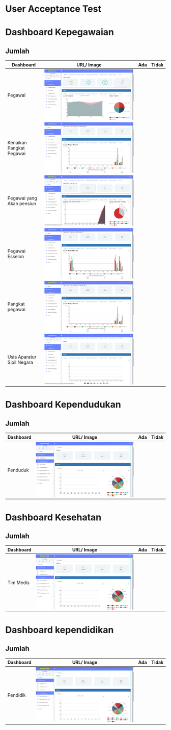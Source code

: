 # User Acceptance Test

# Dashboard Kepegawaian
## Jumlah 
| Dashboard                | URL/ Image                               | Ada  | Tidak |
| ------------------------ | ---------------------------------------- | ---- | ----- |
| Pegawai | [![Jumlah pegawai](/document/aplikasi/dashboard-pimpinan/images/uat/uat-kepegawaian-pegawai.png)](http://dashboard-01.dev.bantenprov.go.id/#/dashboard/kepegawaian) |      |       |
| Kenaikan Pangkat Pegawai | [![jumlah kenaikan pangkat pegawai](/document/aplikasi/dashboard-pimpinan/images/uat/uat-kepegawaian-pangkat-pegawai.png)](http://dashboard-01.dev.bantenprov.go.id/#/dashboard/kepegawaian) |      |       |
| Pegawai yang Akan pensiun | [![jumlah kenaikan pangkat pegawai](/document/aplikasi/dashboard-pimpinan/images/uat/uat-kepegawaian-pegawai-akan-pensiun.png)](http://dashboard-01.dev.bantenprov.go.id/#/dashboard/kepegawaian) |      |       |
| Pegawai Esselon | [![jumlah pegawai esselon](/document/aplikasi/dashboard-pimpinan/images/uat/uat-kepegawaian-pegawai-esselon.png)](http://dashboard-01.dev.bantenprov.go.id/#/dashboard/kepegawaian) |      |       |
| Pangkat pegawai | [![jumlah pangkat pegawai](/document/aplikasi/dashboard-pimpinan/images/uat/uat-kepegawaian-pangkat-pegawai.png)](http://dashboard-01.dev.bantenprov.go.id/#/dashboard/kepegawaian) |      |       |
| Usia Aparatur Sipil Negara | [![Usia aparatur sipil negara](/document/aplikasi/dashboard-pimpinan/images/uat/uat-kepegawaian-usia-asn.png)](http://dashboard-01.dev.bantenprov.go.id/#/dashboard/kepegawaian) |      |       |


# Dashboard Kependudukan
## Jumlah
| Dashboard                | URL/ Image                               | Ada  | Tidak |
| ------------------------ | ---------------------------------------- | ---- | ----- |
| Penduduk | [![Jumlah penduduk](/document/aplikasi/dashboard-pimpinan/images/uat/uat-kependudukan-penduduk.png)](http://dashboard-01.dev.bantenprov.go.id/#/dashboard/kependudukan) |      |       |

# Dashboard Kesehatan
## Jumlah
| Dashboard                | URL/ Image                               | Ada  | Tidak |
| ------------------------ | ---------------------------------------- | ---- | ----- |
| Tim Medis | [![Jumlah tim medis](/document/aplikasi/dashboard-pimpinan/images/uat/uat-kesehatan-tim-medis.png)](http://dashboard-01.dev.bantenprov.go.id/#/dashboard/kesehatan) |      |       |

# Dashboard kependidikan
## Jumlah
| Dashboard                | URL/ Image                               | Ada  | Tidak |
| ------------------------ | ---------------------------------------- | ---- | ----- |
| Pendidik | [![Jumlah pendidik](/document/aplikasi/dashboard-pimpinan/images/uat/uat-kependidikan-pendidik.png)](http://dashboard-01.dev.bantenprov.go.id/#/dashboard/kependidikan) |      |       |